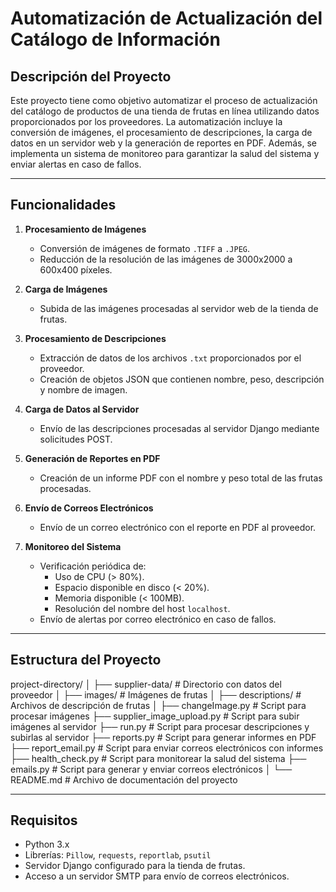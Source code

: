 # **Automatización de Actualización del Catálogo de Información**

## **Descripción del Proyecto**

Este proyecto tiene como objetivo automatizar el proceso de actualización del catálogo de productos de una tienda de frutas en línea utilizando datos proporcionados por los proveedores. La automatización incluye la conversión de imágenes, el procesamiento de descripciones, la carga de datos en un servidor web y la generación de reportes en PDF. Además, se implementa un sistema de monitoreo para garantizar la salud del sistema y enviar alertas en caso de fallos.

---

## **Funcionalidades**

1. **Procesamiento de Imágenes**  
   - Conversión de imágenes de formato `.TIFF` a `.JPEG`.
   - Reducción de la resolución de las imágenes de 3000x2000 a 600x400 píxeles.

2. **Carga de Imágenes**  
   - Subida de las imágenes procesadas al servidor web de la tienda de frutas.

3. **Procesamiento de Descripciones**  
   - Extracción de datos de los archivos `.txt` proporcionados por el proveedor.
   - Creación de objetos JSON que contienen nombre, peso, descripción y nombre de imagen.

4. **Carga de Datos al Servidor**  
   - Envío de las descripciones procesadas al servidor Django mediante solicitudes POST.

5. **Generación de Reportes en PDF**  
   - Creación de un informe PDF con el nombre y peso total de las frutas procesadas.

6. **Envío de Correos Electrónicos**  
   - Envío de un correo electrónico con el reporte en PDF al proveedor.

7. **Monitoreo del Sistema**  
   - Verificación periódica de:
     - Uso de CPU (> 80%).
     - Espacio disponible en disco (< 20%).
     - Memoria disponible (< 100MB).
     - Resolución del nombre del host `localhost`.
   - Envío de alertas por correo electrónico en caso de fallos.

---

## **Estructura del Proyecto**

project-directory/
│
├── supplier-data/                    # Directorio con datos del proveedor
│   ├── images/                       # Imágenes de frutas
│   ├── descriptions/                 # Archivos de descripción de frutas
│
├── changeImage.py                    # Script para procesar imágenes
├── supplier_image_upload.py          # Script para subir imágenes al servidor
├── run.py                            # Script para procesar descripciones y subirlas al servidor
├── reports.py                        # Script para generar informes en PDF
├── report_email.py                   # Script para enviar correos electrónicos con informes
├── health_check.py                   # Script para monitorear la salud del sistema
├── emails.py                         # Script para generar y enviar correos electrónicos
│
└── README.md                         # Archivo de documentación del proyecto

---

## **Requisitos**

- Python 3.x
- Librerías: `Pillow`, `requests`, `reportlab`, `psutil`
- Servidor Django configurado para la tienda de frutas.
- Acceso a un servidor SMTP para envío de correos electrónicos.


